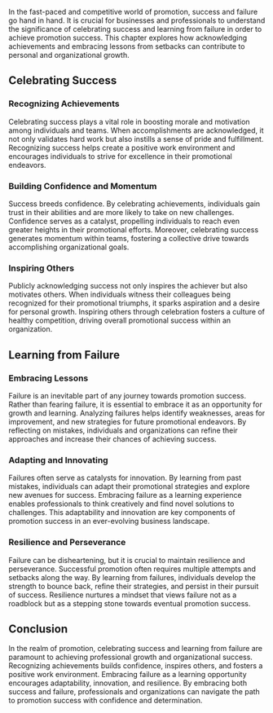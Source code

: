 
In the fast-paced and competitive world of promotion, success and failure go hand in hand. It is crucial for businesses and professionals to understand the significance of celebrating success and learning from failure in order to achieve promotion success. This chapter explores how acknowledging achievements and embracing lessons from setbacks can contribute to personal and organizational growth.

Celebrating Success
-------------------

### Recognizing Achievements

Celebrating success plays a vital role in boosting morale and motivation among individuals and teams. When accomplishments are acknowledged, it not only validates hard work but also instills a sense of pride and fulfillment. Recognizing success helps create a positive work environment and encourages individuals to strive for excellence in their promotional endeavors.

### Building Confidence and Momentum

Success breeds confidence. By celebrating achievements, individuals gain trust in their abilities and are more likely to take on new challenges. Confidence serves as a catalyst, propelling individuals to reach even greater heights in their promotional efforts. Moreover, celebrating success generates momentum within teams, fostering a collective drive towards accomplishing organizational goals.

### Inspiring Others

Publicly acknowledging success not only inspires the achiever but also motivates others. When individuals witness their colleagues being recognized for their promotional triumphs, it sparks aspiration and a desire for personal growth. Inspiring others through celebration fosters a culture of healthy competition, driving overall promotional success within an organization.

Learning from Failure
---------------------

### Embracing Lessons

Failure is an inevitable part of any journey towards promotion success. Rather than fearing failure, it is essential to embrace it as an opportunity for growth and learning. Analyzing failures helps identify weaknesses, areas for improvement, and new strategies for future promotional endeavors. By reflecting on mistakes, individuals and organizations can refine their approaches and increase their chances of achieving success.

### Adapting and Innovating

Failures often serve as catalysts for innovation. By learning from past mistakes, individuals can adapt their promotional strategies and explore new avenues for success. Embracing failure as a learning experience enables professionals to think creatively and find novel solutions to challenges. This adaptability and innovation are key components of promotion success in an ever-evolving business landscape.

### Resilience and Perseverance

Failure can be disheartening, but it is crucial to maintain resilience and perseverance. Successful promotion often requires multiple attempts and setbacks along the way. By learning from failures, individuals develop the strength to bounce back, refine their strategies, and persist in their pursuit of success. Resilience nurtures a mindset that views failure not as a roadblock but as a stepping stone towards eventual promotion success.

Conclusion
----------

In the realm of promotion, celebrating success and learning from failure are paramount to achieving professional growth and organizational success. Recognizing achievements builds confidence, inspires others, and fosters a positive work environment. Embracing failure as a learning opportunity encourages adaptability, innovation, and resilience. By embracing both success and failure, professionals and organizations can navigate the path to promotion success with confidence and determination.
